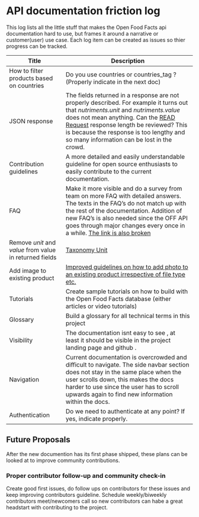 # API documentation friction log

This log lists all the little stuff that makes the Open Food Facts api documentation hard to use, but frames it around a narrative or customer(user) use case. Each log item can be created as issues so thier progress can be tracked.

Title    |          Description
 ------------------------| ---------
 | How to filter products based on countries| Do you use countries or countries_tag ? (Properly indicate in the next doc)
 | JSON response| The fields returned in a response are not properly described. For example it turns out that _nutriments.unit_ and _nutriments.value_ does not mean anything. Can the [READ Request](https://openfoodfacts.github.io/api-documentation/#collapse-2READrequests-Getnutritionfactsforaspecificbarcode) response length be reviewed? This is because the response is too lengthy and so many information can be lost in the crowd.
 |Contribution guidelines | A more detailed and easily understandable guideline for open source enthusiasts to easily contribute to the current documentation.
 |FAQ | Make it more visible and do a survey from team on more FAQ with detailed answers. The texts in the FAQ’s do not match up with the rest of the documentation. Addition of new FAQ’s is also needed since the OFF API goes through major changes every once in a while. [The link is also broken](https://openfoodfacts.github.io/api-documentation/#9FAQ)
 |Remove _unit_ and _value_ from value in  returned fields | [Taxonomy Unit](https://openfoodfacts.slack.com/archives/C043X1X90/p1653923029786469?thread_ts=1653919835.888889&cid=C043X1X90)
 |Add image to existing product | [Improved guidelines on how to add photo to an existing product irrespective of file type etc.](https://openfoodfacts.slack.com/archives/C043X1X90/p1653409395542189?thread_ts=1653213518.473549&cid=C043X1X90)
 |Tutorials | Create sample tutorials on how to build with the Open Food Facts database (either articles or video tutorials)
 |Glossary | Build a glossary for all technical terms in this project
 |Visibility | The documentation isnt easy to see , at least it should be visible in the project landing page and github .
 |Navigation | Current documentation is overcrowded and difficult to navigate. The side navbar section does not stay in the same place when the user scrolls down, this makes the docs harder to use since the user has to scroll upwards again to find new information within the docs.
 |Authentication | Do we need to authenticate at any point? If yes, indicate properly.

## Future Proposals

After the new documention has its first phase shipped, these plans can be looked at to improve community contributions.

### Proper contributor follow-up and community check-in

Create good first issues, do follow ups on contributors for these issues and keep improving contributors guideline. Schedule weekly/biweekly contributors meet/newcomers call so new contributors can habe a great headstart with contributing to the project.
